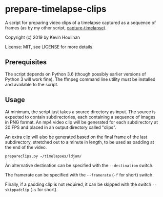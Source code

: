 # prepare-timelapse-clips

A script for preparing video clips of a timelapse captured as a sequence of frames (as by my other script, [capture-timelapse](https://github.com/khoulihan/capture-timelapse)).

Copyright (c) 2019 by Kevin Houlihan

License: MIT, see LICENSE for more details.

## Prerequisites

The script depends on Python 3.6 (though possibly earlier versions of Python 3 will work fine). The ffmpeg command line utility must be installed and available to the script.

## Usage

At minimum, the script just takes a source directory as input. The source is expected to contain subdirectories, each containing a sequence of images in PNG format. An mp4 video clip will be generated for each subdirectory at 20 FPS and placed in an output directory called "clips".

An extra clip will also be generated based on the final frame of the last subdirectory, stretched out to a minute in length, to be used as padding at the end of the video.

```
prepareclips.py ~/timelapses/ldjam/
```

An alternative destination can be specified with the `--destination` switch.

The framerate can be specified with the `--framerate` (`-f` for short) switch.

Finally, if a padding clip is not required, it can be skipped with the switch `--skippadclip` (`-s` for short).
